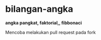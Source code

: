 # bilangan-angka
**angka pangkat, faktorial,, fibbonaci**

Mencoba melakukan pull request pada fork
